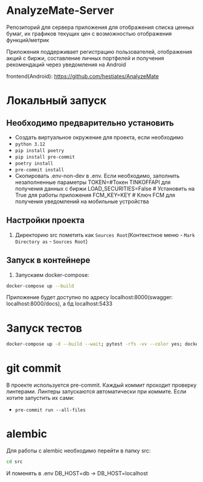 # AnalyzeMate-Server

Репозиторий для сервера приложения для отображения списка ценных бумаг, 
их графиков текущих цен с возможностью отображения функций/метрик

Приложения поддерживает регистрацию пользователей, отображения акций с биржи, составление личных портфелей и получения рекомендаций через уведомления на Android

frontend(Android): https://github.com/hestiates/AnalyzeMate

# Локальный запуск

## Необходимо предварительно установить

- Создать виртуальное окружение для проекта, если необходимо
- `python 3.12`
- `pip install poetry`
- `pip install pre-commit`
- `poetry install`
- `pre-commit install`
- Скопировать .env-non-dev в .env. Если необходимо, заполнить незаполненные параметры
TOKEN=#Токен TINKOFFAPI для получения данных с биржи
LOAD_SECURITIES=False  # Установить на True для работы приложения
FCM_KEY=KEY  # Ключ FCM для получения уведомлений на мобильные устройства

## Настройки проекта
1. Директорию src пометить как `Sources Root`(Контекстное меню - `Mark Directory as` - `Sources Root`)


## Запуск в контейнере
1. Запускаем docker-compose:
```bash
docker-compose up --build
```

Приложение будет доступно по адресу localhost:8000(swagger: localhost:8000/docs), а бд localhost:5433

# Запуск тестов

```bash
docker-compose up -d --build --wait; pytest -rfs -vv --color yes; docker-compose down
```

# git commit
В проекте используется pre-commit. Каждый коммит проходит проверку линтерами.
Линтеры запускаются автоматически при коммите. Если хотите запустить их сами:
- `pre-commit run --all-files`

# alembic
Для работы с alembic необходимо перейти в папку src:

```bash
cd src
```

И поменять в .env DB_HOST=db -> DB_HOST=localhost

